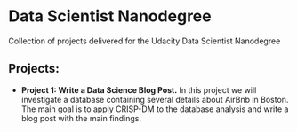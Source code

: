 # Data Scientist Nanodegree
Collection of projects delivered for the Udacity Data Scientist Nanodegree

## Projects:
- **Project 1: Write a Data Science Blog Post.**
In this project we will investigate a database containing several details about AirBnb in Boston.
The main goal is to apply CRISP-DM to the database analysis and write a blog post with the main findings.
